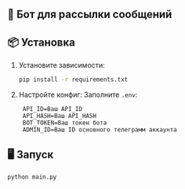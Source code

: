 📌 Бот для рассылки сообщений
---

## 📦 Установка
1. Установите зависимости:
   ```bash
   pip install -r requirements.txt
   ```
2. Настройте конфиг:
   Заполните `.env`:
   ```dotenv
    API_ID=Ваш API_ID
    API_HASH=Ваш API_HASH
    BOT_TOKEN=Ваш токен бота
    ADMIN_ID=Ваш ID основного телеграмм аккаунта
   ```

## 🖥 Запуск
```bash
python main.py
```
